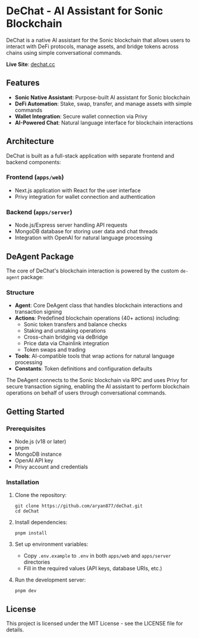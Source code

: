 # DeChat - AI Assistant for Sonic Blockchain

DeChat is a native AI assistant for the Sonic blockchain that allows users to interact with DeFi protocols, manage assets, and bridge tokens across chains using simple conversational commands.

**Live Site**: [dechat.cc](https://dechat.cc)

## Features

- **Sonic Native Assistant**: Purpose-built AI assistant for Sonic blockchain
- **DeFi Automation**: Stake, swap, transfer, and manage assets with simple commands
- **Wallet Integration**: Secure wallet connection via Privy
- **AI-Powered Chat**: Natural language interface for blockchain interactions

## Architecture

DeChat is built as a full-stack application with separate frontend and backend components:

### Frontend (`apps/web`)

- Next.js application with React for the user interface
- Privy integration for wallet connection and authentication

### Backend (`apps/server`)

- Node.js/Express server handling API requests
- MongoDB database for storing user data and chat threads
- Integration with OpenAI for natural language processing

## DeAgent Package

The core of DeChat's blockchain interaction is powered by the custom `de-agent` package:

### Structure

- **Agent**: Core DeAgent class that handles blockchain interactions and transaction signing
- **Actions**: Predefined blockchain operations (40+ actions) including:
  - Sonic token transfers and balance checks
  - Staking and unstaking operations
  - Cross-chain bridging via deBridge
  - Price data via Chainlink integration
  - Token swaps and trading
- **Tools**: AI-compatible tools that wrap actions for natural language processing
- **Constants**: Token definitions and configuration defaults

The DeAgent connects to the Sonic blockchain via RPC and uses Privy for secure transaction signing, enabling the AI assistant to perform blockchain operations on behalf of users through conversational commands.

## Getting Started

### Prerequisites

- Node.js (v18 or later)
- pnpm
- MongoDB instance
- OpenAI API key
- Privy account and credentials

### Installation

1. Clone the repository:

   ```
   git clone https://github.com/aryan877/deChat.git
   cd deChat
   ```

2. Install dependencies:

   ```
   pnpm install
   ```

3. Set up environment variables:

   - Copy `.env.example` to `.env` in both `apps/web` and `apps/server` directories
   - Fill in the required values (API keys, database URIs, etc.)

4. Run the development server:
   ```
   pnpm dev
   ```

## License

This project is licensed under the MIT License - see the LICENSE file for details.
